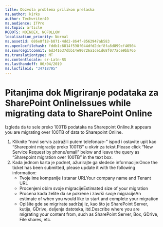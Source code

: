 ```yaml
---
title: Dozvola problema prilikom prelaska
ms.author: kirks
author: Techwriter40
ms.audience: ITPro
ms.topic: article
ROBOTS: NOINDEX, NOFOLLOW
localization_priority: Normal
ms.assetid: 686e8f18-b871-4dd2-864f-8562947ab583
ms.openlocfilehash: fddb1c6814f598f044dfd2dcf8fa8d899cf46504
ms.sourcegitcommit: 6d341637dbb14e90726a1ce1d68f077ace9bb765
ms.translationtype: MT
ms.contentlocale: sr-Latn-RS
ms.lasthandoff: 06/04/2019
ms.locfileid: "34718795"
---
```

# <a name="issues-while-migrating-data-to-sharepoint-online"></a><span data-ttu-id="ee99f-102">Pitanjima dok Migriranje podataka za SharePoint Online</span><span class="sxs-lookup"><span data-stu-id="ee99f-102">Issues while migrating data to SharePoint Online</span></span>

<p><span data-ttu-id="ee99f-103">Izgleda da te sele preko 100TB podataka na Sharepoint Online.</span><span class="sxs-lookup"><span data-stu-id="ee99f-103">It appears you are migrating over 100TB of data to Sharepoint Online.</span></span></p> <ol> <li><span data-ttu-id="ee99f-104">Kliknite &ldquo;novi servis zatražili putem telefona/e-&rdquo; ispod i ostavite upit kao &ldquo;Sharepoint migracije preko 100TB&rdquo; u okvir za tekst.</span><span class="sxs-lookup"><span data-stu-id="ee99f-104">Please click &ldquo;New Service Request by phone/email&rdquo; below and leave the query as &ldquo;Sharepoint migration over 100TB&rdquo; in the text box.</span></span></li> <li><span data-ttu-id="ee99f-105">Kada jednom karta je podnet, ažurirajte ga sledeće informacije:</span><span class="sxs-lookup"><span data-stu-id="ee99f-105">Once the ticket has been submitted, please update it with the following information:</span></span> <ul> <li><span data-ttu-id="ee99f-106">Tvoje ime kompanije i stanar URL</span><span class="sxs-lookup"><span data-stu-id="ee99f-106">Your company name and Tenant URL</span></span></li> <li><span data-ttu-id="ee99f-107">Procenjeni obim svoje migracije</span><span class="sxs-lookup"><span data-stu-id="ee99f-107">Estimated size of your migration</span></span></li> <li><span data-ttu-id="ee99f-108">Procena kada želite da se pokrene i završi svoje migracije</span><span class="sxs-lookup"><span data-stu-id="ee99f-108">An estimate of when you would like to start and complete your migration</span></span></li> <li><span data-ttu-id="ee99f-109">Opišite gde se migrirate sadržaj iz, kao što je SharePoint Server, kutija, GDrive, deljenja datoteka, itd.</span><span class="sxs-lookup"><span data-stu-id="ee99f-109">Describe where you are migrating your content from, such as SharePoint Server, Box, GDrive, File shares, etc.</span></span></li> </ul> </li> </ol>


  

